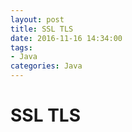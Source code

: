 ```yaml
---
layout: post
title: SSL TLS
date: 2016-11-16 14:34:00
tags:
- Java
categories: Java
---
```



# SSL TLS


